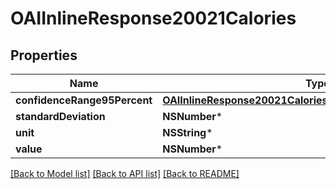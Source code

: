 # OAIInlineResponse20021Calories

## Properties
Name | Type | Description | Notes
------------ | ------------- | ------------- | -------------
**confidenceRange95Percent** | [**OAIInlineResponse20021CaloriesConfidenceRange95Percent***](OAIInlineResponse20021CaloriesConfidenceRange95Percent.md) |  | 
**standardDeviation** | **NSNumber*** |  | 
**unit** | **NSString*** |  | 
**value** | **NSNumber*** |  | 

[[Back to Model list]](../README.md#documentation-for-models) [[Back to API list]](../README.md#documentation-for-api-endpoints) [[Back to README]](../README.md)


